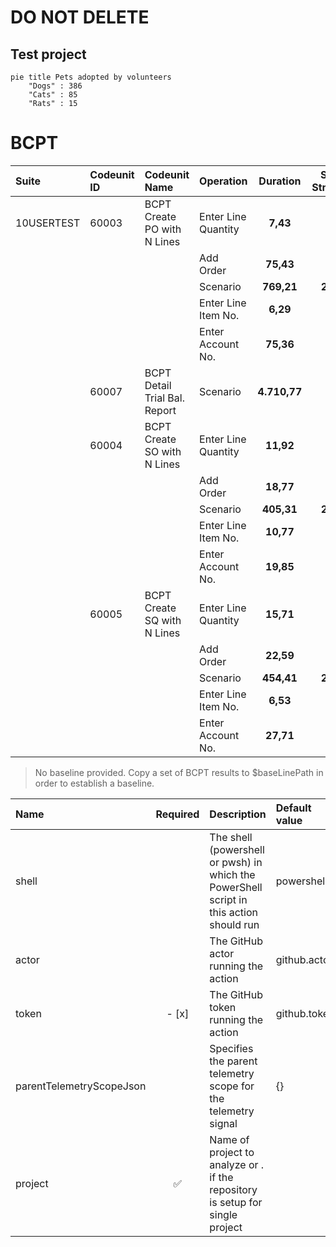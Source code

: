 # DO NOT DELETE
## Test project

```mermaid
pie title Pets adopted by volunteers
    "Dogs" : 386
    "Cats" : 85
    "Rats" : 15
```


# BCPT
|Suite|Codeunit ID|Codeunit Name|Operation|Duration|SQL Stmts|
|:---|:---|:---|:---|:--:|---:|
|10USERTEST|60003|BCPT Create PO with N Lines|Enter Line Quantity|**7,43**|**6**|
||||Add Order|**75,43**|**11**|
||||Scenario|**769,21**|**220**|
||||Enter Line Item No.|**6,29**|**3**|
||||Enter Account No.|**75,36**|**10**|
||60007|BCPT Detail Trial Bal. Report|Scenario|**4.710,77**|**10**|
||60004|BCPT Create SO with N Lines|Enter Line Quantity|**11,92**|**12**|
||||Add Order|**18,77**|**10**|
||||Scenario|**405,31**|**290**|
||||Enter Line Item No.|**10,77**|**7**|
||||Enter Account No.|**19,85**|**11**|
||60005|BCPT Create SQ with N Lines|Enter Line Quantity|**15,71**|**12**|
||||Add Order|**22,59**|**9**|
||||Scenario|**454,41**|**237**|
||||Enter Line Item No.|**6,53**|**4**|
||||Enter Account No.|**27,71**|**12**|

> No baseline provided. Copy a set of BCPT results to $baseLinePath in order to establish a baseline.

| Name | Required | Description | Default value |
| :-- | :-: | :-- | :-- |
| shell | | The shell (powershell or pwsh) in which the PowerShell script in this action should run | powershell |
| actor | | The GitHub actor running the action | github.actor |
| token | - [x] | The GitHub token running the action | github.token |
| parentTelemetryScopeJson | | Specifies the parent telemetry scope for the telemetry signal | {} |
| project | :white_check_mark: | Name of project to analyze or . if the repository is setup for single project | |

